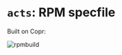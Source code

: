 # `acts`: RPM specfile

Built on Copr:

![rpmbuild](https://copr.fedorainfracloud.org/coprs/youruser/yourproject/package/yourpackagename/status_image/last_build.png)

